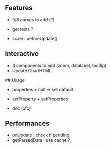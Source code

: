 ## Features

- 5/8 curves to add (?)
- get tests ?

- scale : beforeUpdate()

## Interactive

- 3 components to add (zoom, datalabel, tooltip)
- Update ChartHTML

## Usage

- properties = null => set default.
- setProperty + setProperties

- doc (ofc)

## Performances

- onUpdate : check if pending.
- getParsedData : use cache ?